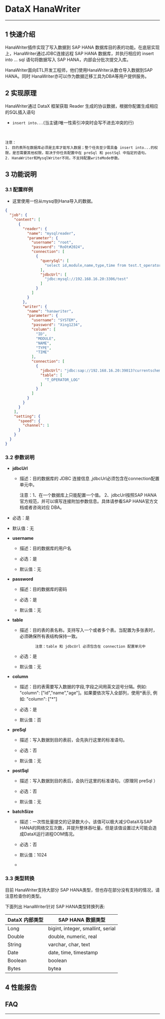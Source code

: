 # DataX HanaWriter


---


## 1 快速介绍

HanaWriter插件实现了写入数据到 SAP HANA 数据库目的表的功能。在底层实现上，HanaWriter通过JDBC连接远程 SAP HANA 数据库，并执行相应的 insert into ... sql 语句将数据写入 SAP HANA，内部会分批次提交入库。

HanaWriter面向ETL开发工程师，他们使用HanaWriter从数仓导入数据到SAP HANA。同时 HanaWriter亦可以作为数据迁移工具为DBA等用户提供服务。


## 2 实现原理

HanaWriter通过 DataX 框架获取 Reader 生成的协议数据，根据你配置生成相应的SQL插入语句


* `insert into...`(当主键/唯一性索引冲突时会写不进去冲突的行)

<br />

    注意：
    1. 目的表所在数据库必须是主库才能写入数据；整个任务至少需具备 insert into...的权限，是否需要其他权限，取决于你任务配置中在 preSql 和 postSql 中指定的语句。
    2. HanaWriter和MysqlWriter不同，不支持配置writeMode参数。


## 3 功能说明

### 3.1 配置样例

* 这里使用一份从mysql到Hana导入的数据。
```json
{
  "job": {
    "content": [
      {
        "reader": {
          "name": "mysqlreader",
          "parameter": {
            "username": "root",
            "password": "RoOt#2024",
            "connection": [
              {
                "querySql": [
                  "select id,module,name,type,time from test.t_operator_log"
                ],
                "jdbcUrl": [
                  "jdbc:mysql://192.168.16.20:3306/test"
                ]
              }
            ]
          }
        },
        "writer": {
          "name": "hanawriter",
          "parameter": {
            "username": "SYSTEM",
            "password": "Xing1234",
            "column": [
              "ID",
              "MODULE",
              "NAME",
              "TYPE",
              "TIME"
            ],
            "connection": [
              {
                "jdbcUrl": "jdbc:sap://192.168.16.20:39013?currentschema=SYSTEM&reconnect=true",
                "table": [
                  "T_OPERATOR_LOG"
                ]
              }
            ]
          }
        }
      }
    ],
    "setting": {
      "speed": {
        "channel": 1
      }
    }
  }
}
```



### 3.2 参数说明

* **jdbcUrl**

    * 描述：目的数据库的 JDBC 连接信息 ,jdbcUrl必须包含在connection配置单元中。

      注意：1、在一个数据库上只能配置一个值。
      2、jdbcUrl按照SAP HANA官方规范，并可以填写连接附加参数信息。具体请参看SAP HANA官方文档或者咨询对应 DBA。


* 必选：是 <br />

* 默认值：无 <br />

* **username**

    * 描述：目的数据库的用户名 <br />

    * 必选：是 <br />

    * 默认值：无 <br />

* **password**

    * 描述：目的数据库的密码 <br />

    * 必选：是 <br />

    * 默认值：无 <br />

* **table**

    * 描述：目的表的表名称。支持写入一个或者多个表。当配置为多张表时，必须确保所有表结构保持一致。

                 注意：table 和 jdbcUrl 必须包含在 connection 配置单元中

    * 必选：是 <br />

    * 默认值：无 <br />

* **column**

    * 描述：目的表需要写入数据的字段,字段之间用英文逗号分隔。例如: "column": ["id","name","age"]。如果要依次写入全部列，使用\*表示, 例如: "column": ["\*"]

    * 必选：是 <br />

    * 默认值：否 <br />

* **preSql**

    * 描述：写入数据到目的表前，会先执行这里的标准语句。 <br />

    * 必选：否 <br />

    * 默认值：无 <br />

* **postSql**

    * 描述：写入数据到目的表后，会执行这里的标准语句。（原理同 preSql ） <br />

    * 必选：否 <br />

    * 默认值：无 <br />

* **batchSize**

    * 描述：一次性批量提交的记录数大小，该值可以极大减少DataX与SAP HANA的网络交互次数，并提升整体吞吐量。但是该值设置过大可能会造成DataX运行进程OOM情况。<br />

    * 必选：否 <br />

    * 默认值：1024 <br />
    *

### 3.3 类型转换

目前 HanaWriter支持大部分 SAP HANA类型，但也存在部分没有支持的情况，请注意检查你的类型。

下面列出 HanaWriter针对 SAP HANA类型转换列表:

| DataX 内部类型| SAP HANA 数据类型                     |
| -------- |-----------------------------------|
| Long     | bigint, integer, smallint, serial |
| Double   | double, numeric, real             |
| String   | varchar, char, text               |
| Date     | date, time, timestamp             |
| Boolean  | boolean                           |
| Bytes    | bytea                             |

## 4 性能报告

## FAQ

***